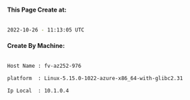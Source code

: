 
   
#### This Page Create at:

```bash

2022-10-26 - 11:13:05 UTC

```

#### Create By Machine:

```bash

Host Name : fv-az252-976

platform  : Linux-5.15.0-1022-azure-x86_64-with-glibc2.31

Ip Local  : 10.1.0.4

```

